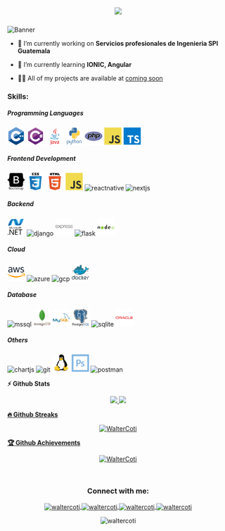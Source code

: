 <h1 align="center">
  <a href="https://git.io/typing-svg">
    <img src="https://readme-typing-svg.herokuapp.com/?lines=Hello+World!+👋;I'm+Walter+Cotí....;Nice+to+meet+you!&center=true&size=30">
  </a>
</h1>

![Banner](https://res.cloudinary.com/superfolio/image/upload/v1620689979/68747470733a2f2f692e70696e696d672e636f6d2f6f726967696e616c732f63362f33332f63322f63363333633230656465383266306530636564376435373064626533613166332e676966_yjuh2s.gif)




- 🔭 I’m currently working on **Servicios profesionales de Ingenieria SPI Guatemala**

- 🌱 I’m currently learning **IONIC, Angular**

- 👨‍💻 All of my projects are available at [coming soon](#)


<h3 align="left">Skills:</h3>

<h5>Programming Languages</h5>
<p align="left"> 
<img src="https://raw.githubusercontent.com/devicons/devicon/master/icons/cplusplus/cplusplus-original.svg" alt="cplusplus" width="40" height="40"/> </a> 
<img src="https://raw.githubusercontent.com/devicons/devicon/master/icons/csharp/csharp-original.svg" alt="csharp" width="40" height="40"/>
<img src="https://raw.githubusercontent.com/devicons/devicon/master/icons/java/java-original-wordmark.svg" alt="java" width="40" height="40"/> 
<img src="https://raw.githubusercontent.com/devicons/devicon/master/icons/python/python-original-wordmark.svg" alt="python" width="40" height="40"/> 
<img src="https://raw.githubusercontent.com/devicons/devicon/master/icons/php/php-original.svg" alt="php" width="40" height="40"/> 
<img src="https://raw.githubusercontent.com/devicons/devicon/master/icons/javascript/javascript-original.svg" alt="javascript" width="40" height="40"/>
<img src="https://raw.githubusercontent.com/devicons/devicon/master/icons/typescript/typescript-original.svg" alt="typescript" width="40" height="40"/> 
</p>



<h5>Frontend Development</h5>
<p align="left"> 
<img src="https://raw.githubusercontent.com/devicons/devicon/master/icons/bootstrap/bootstrap-plain-wordmark.svg" alt="bootstrap" width="40" height="40"/>
<img src="https://raw.githubusercontent.com/devicons/devicon/master/icons/css3/css3-original-wordmark.svg" alt="css3" width="40" height="40"/>
<img src="https://raw.githubusercontent.com/devicons/devicon/master/icons/html5/html5-original-wordmark.svg" alt="html5" width="40" height="40"/> 
<img src="https://raw.githubusercontent.com/devicons/devicon/master/icons/javascript/javascript-original.svg" alt="javascript" width="40" height="40"/> 
<img src="https://reactnative.dev/img/header_logo.svg" alt="reactnative" width="40" height="40"/> 
<img src="https://cdn.worldvectorlogo.com/logos/nextjs-2.svg" alt="nextjs" width="40" height="40"/>
</p>

<h5>Backend</h5>
<p align="left">
<img src="https://raw.githubusercontent.com/devicons/devicon/master/icons/dot-net/dot-net-original-wordmark.svg" alt="dotnet" width="40" height="40"/> 
<img src="https://cdn.worldvectorlogo.com/logos/django.svg" alt="django" width="40" height="40"/>
<img src="https://raw.githubusercontent.com/devicons/devicon/master/icons/express/express-original-wordmark.svg" alt="express" width="40" height="40"/>
<img src="https://www.vectorlogo.zone/logos/pocoo_flask/pocoo_flask-icon.svg" alt="flask" width="40" height="40"/>
<img src="https://raw.githubusercontent.com/devicons/devicon/master/icons/nodejs/nodejs-original-wordmark.svg" alt="nodejs" width="40" height="40"/>

</p>

<h5>Cloud</h5>
<p align="left"> 
<img src="https://raw.githubusercontent.com/devicons/devicon/master/icons/amazonwebservices/amazonwebservices-original-wordmark.svg" alt="aws" width="40" height="40"/>
<img src="https://www.vectorlogo.zone/logos/microsoft_azure/microsoft_azure-icon.svg" alt="azure" width="40" height="40"/>
<img src="https://www.vectorlogo.zone/logos/google_cloud/google_cloud-icon.svg" alt="gcp" width="40" height="40"/>
<img src="https://raw.githubusercontent.com/devicons/devicon/master/icons/docker/docker-original-wordmark.svg" alt="docker" width="40" height="40"/> 

<h5>Database</h5>
<p align="left"> 
<img src="https://www.svgrepo.com/show/303229/microsoft-sql-server-logo.svg" alt="mssql" width="40" height="40"/>
<img src="https://raw.githubusercontent.com/devicons/devicon/master/icons/mongodb/mongodb-original-wordmark.svg" alt="mongodb" width="40" height="40"/>
<img src="https://raw.githubusercontent.com/devicons/devicon/master/icons/mysql/mysql-original-wordmark.svg" alt="mysql" width="40" height="40"/> 
<img src="https://raw.githubusercontent.com/devicons/devicon/master/icons/postgresql/postgresql-original-wordmark.svg" alt="postgresql" width="40" height="40"/>
<img src="https://www.vectorlogo.zone/logos/sqlite/sqlite-icon.svg" alt="sqlite" width="40" height="40"/>
<img src="https://raw.githubusercontent.com/devicons/devicon/master/icons/oracle/oracle-original.svg" alt="oracle" width="40" height="40"/>

</p>

<h5>Others</h5>
<p align="left"> 
<img src="https://www.chartjs.org/media/logo-title.svg" alt="chartjs" width="40" height="40"/>
<img src="https://www.vectorlogo.zone/logos/git-scm/git-scm-icon.svg" alt="git" width="40" height="40"/> 
<img src="https://raw.githubusercontent.com/devicons/devicon/master/icons/linux/linux-original.svg" alt="linux" width="40" height="40"/>
<img src="https://raw.githubusercontent.com/devicons/devicon/master/icons/photoshop/photoshop-line.svg" alt="photoshop" width="40" height="40"/>
<img src="https://www.vectorlogo.zone/logos/getpostman/getpostman-icon.svg" alt="postman" width="40" height="40"/>
</p>


<summary><b>⚡ Github Stats</b></summary>
<p align="center">
  <a href="https://github.com/WalterCoti">
    <img src="https://github-readme-stats-git-masterrstaa-rickstaa.vercel.app/api?username=WalterCoti&show_icons=true&theme=highcontrast&hide_border=true" height="180em">
  <img src="https://github-readme-stats-git-masterrstaa-rickstaa.vercel.app/api/top-langs?username=WalterCoti&layout=compact&theme=highcontrast&hide_border=true&langs_count=10" height="180em"> 
</p>

<summary><b>🔥 Github Streaks</b></summary>

<p align="center"><img src="https://github-readme-streak-stats.herokuapp.com?user=WalterCoti&theme=highcontrast" alt="WalterCoti" /></p>

<summary><b>🏆 Github Achievements</b></summary>
<p align="center"> <a href="https://github.com/WalterCoti"><img src="https://github-profile-trophy.vercel.app/?username=WalterCoti&margin-w=5&theme=highcontrast" alt="WalterCoti" /></a> </p>

<br>
<!-- <a href="https://app.dooboo.io/WalterCoti"><img src="https://server.dooboo.io/github-stats/WalterCoti" width="600" /></a> -->


<h3 align="center">Connect with me:</h3>
<p align="center">
<a href="https://linkedin.com/in/waltercoti" target="blank">
    <img align="center" src="https://raw.githubusercontent.com/rahuldkjain/github-profile-readme-generator/master/src/images/icons/Social/linked-in-alt.svg" alt="waltercoti" height="30" width="40" />
</a>
<a href="https://fb.com/waltrcoti" target="blank">
    <img align="center" src="https://static.xx.fbcdn.net/rsrc.php/v3/yc/r/I92GqZOkKcu.png" alt="waltercoti" height="35"/>
</a>
<a href="https://instagram.com/waltercoti" target="blank">
    <img align="center" src="https://raw.githubusercontent.com/rahuldkjain/github-profile-readme-generator/master/src/images/icons/Social/instagram.svg" alt="waltercoti" height="30" width="40" />
</a>
<a href="mailto:wgustavocoti@gmail.com" target="blank">
    <img align="center" src="https://ssl.gstatic.com/ui/v1/icons/mail/rfr/logo_gmail_lockup_dark_1x_r5.png" alt="waltercoti" height="40" width="40" />
</a>
</p>

<p align="center"> <img src="https://komarev.com/ghpvc/?username=waltercoti&label=Profile%20views&color=0e75b6&style=flat" alt="waltercoti" /> </p>
